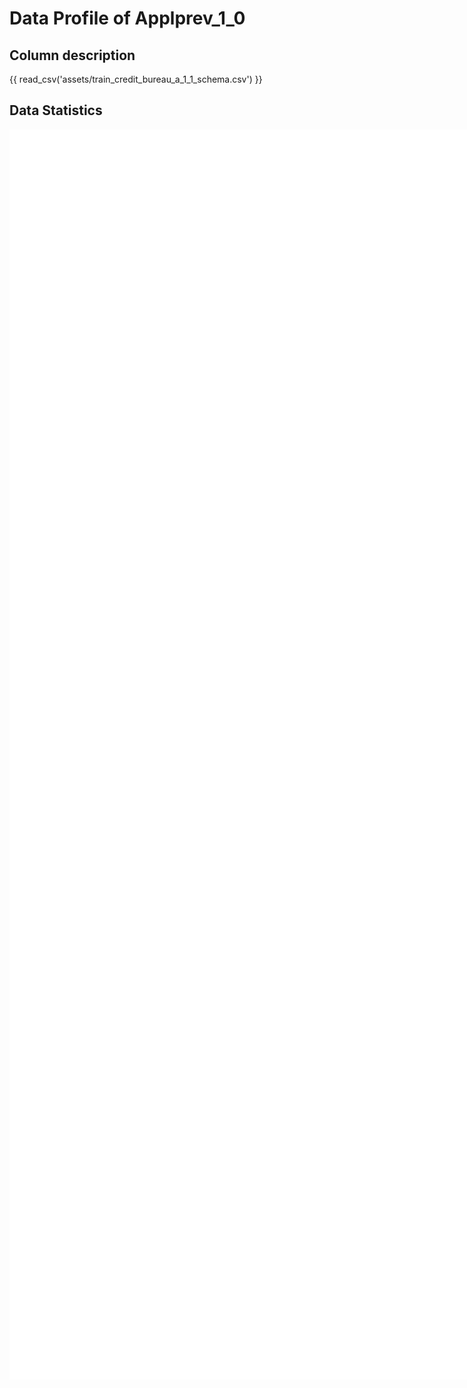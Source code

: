 # Data Profile of Applprev_1_0

## Column description

{{ read_csv('assets/train_credit_bureau_a_1_1_schema.csv') }}

## Data Statistics

<iframe width=2800, height=2000 frameBorder=0 src="../assets/train_credit_bureau_a_1_1_report.html"></iframe>

    